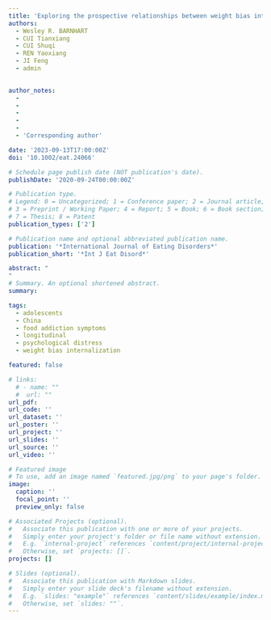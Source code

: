 ```yaml
---
title: 'Exploring the prospective relationships between weight bias internalization, psychological distress, and food addiction symptoms in Chinese adolescents'
authors:
  - Wesley R. BARNHART
  - CUI Tianxiang
  - CUI Shuqi
  - REN Yaoxiang
  - JI Feng
  - admin
 

author_notes:
  - 
  - 
  - 
  - 
  -
  - 'Corresponding author'

date: '2023-09-13T17:00:00Z'
doi: '10.1002/eat.24066'

# Schedule page publish date (NOT publication's date).
publishDate: '2020-09-24T00:00:00Z'

# Publication type.
# Legend: 0 = Uncategorized; 1 = Conference paper; 2 = Journal article;
# 3 = Preprint / Working Paper; 4 = Report; 5 = Book; 6 = Book section;
# 7 = Thesis; 8 = Patent
publication_types: ['2']

# Publication name and optional abbreviated publication name.
publication: '*International Journal of Eating Disorders*'
publication_short: '*Int J Eat Disord*'

abstract: "
"
# Summary. An optional shortened abstract.
summary: 

tags:
  - adolescents
  - China
  - food addiction symptoms
  - longitudinal
  - psychological distress
  - weight bias internalization

featured: false

# links:
  # - name: ""
  #  url: ""
url_pdf: 
url_code: ''
url_dataset: ''
url_poster: ''
url_project: ''
url_slides: ''
url_source: ''
url_video: ''

# Featured image
# To use, add an image named `featured.jpg/png` to your page's folder.
image:
  caption: ''
  focal_point: ''
  preview_only: false

# Associated Projects (optional).
#   Associate this publication with one or more of your projects.
#   Simply enter your project's folder or file name without extension.
#   E.g. `internal-project` references `content/project/internal-project/index.md`.
#   Otherwise, set `projects: []`.
projects: []

# Slides (optional).
#   Associate this publication with Markdown slides.
#   Simply enter your slide deck's filename without extension.
#   E.g. `slides: "example"` references `content/slides/example/index.md`.
#   Otherwise, set `slides: ""`.
---
```

